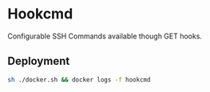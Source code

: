 # Hookcmd

Configurable SSH Commands available though GET hooks.

## Deployment

```sh
sh ./docker.sh && docker logs -f hookcmd
```
